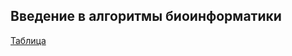 ## Введение в алгоритмы биоинформатики

[Таблица](https://docs.google.com/spreadsheets/d/1hCZxXwb6men4zBH9vfJAJsyx-I4BcjxLIzXXqQI5_fo/edit#gid=0)

